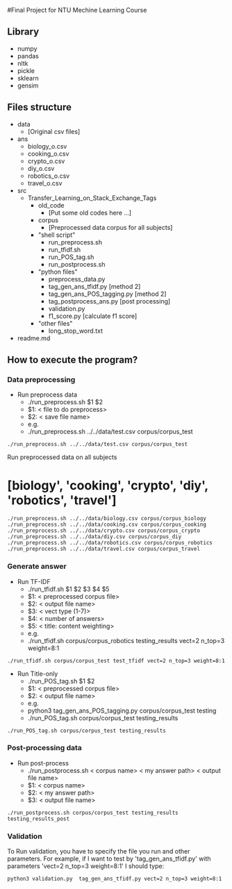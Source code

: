 #Final Project for NTU Mechine Learning Course

## Library
- numpy
- pandas
- nltk
- pickle
- sklearn
- gensim

## Files structure
- data
	- [Original csv files]
- ans
	- biology_o.csv
	- cooking_o.csv
	- crypto_o.csv
	- diy_o.csv
	- robotics_o.csv
	- travel_o.csv
- src
	- Transfer_Learning_on_Stack_Exchange_Tags
		- old_code
			- [Put some old codes here ...]
		- corpus
			- [Preprocessed data corpus for all subjects]
		- "shell script"
			- run_preprocess.sh
			- run_tfidf.sh
			- run_POS_tag.sh
			- run_postprocess.sh
		- "python files"
			- preprocess_data.py 
			- tag_gen_ans_tfidf.py [method 2]
			- tag_gen_ans_POS_tagging.py [method 2]
			- tag_postprocess_ans.py [post processing]
			- validation.py
			- f1_score.py [calculate f1 score]
		- "other files"
			- long_stop_word.txt
- readme.md

## How to execute the program?

### Data preprocessing
- Run preprocess data
	- ./run_preprocess.sh $1 $2
	- $1: < file to do preprocess\>
	- $2: < save file name\>
	- e.g.
	- ./run_preprocess.sh ../../data/test.csv corpus/corpus_test
```
./run_preprocess.sh ../../data/test.csv corpus/corpus_test
```
Run preprocessed data on all subjects
# [biology', 'cooking', 'crypto', 'diy', 'robotics', 'travel']
```
./run_preprocess.sh ../../data/biology.csv corpus/corpus_biology
./run_preprocess.sh ../../data/cooking.csv corpus/corpus_cooking
./run_preprocess.sh ../../data/crypto.csv corpus/corpus_crypto
./run_preprocess.sh ../../data/diy.csv corpus/corpus_diy
./run_preprocess.sh ../../data/robotics.csv corpus/corpus_robotics
./run_preprocess.sh ../../data/travel.csv corpus/corpus_travel
```
### Generate answer

- Run TF-IDF
	- ./run_tfidf.sh $1 $2 $3 $4 $5
	- $1: < preprocessed corpus file\>
	- $2: < output file name\>
	- $3: < vect type (1-7)\>
	- $4: < number of answers\>
	- $5: < title: content weighting\>
	- e.g.
	- ./run_tfidf.sh corpus/corpus_robotics testing_results vect=2 n_top=3 weight=8:1
```
./run_tfidf.sh corpus/corpus_test test_tfidf vect=2 n_top=3 weight=8:1
```

- Run Title-only
	- ./run_POS_tag.sh $1 $2
	- $1: < preprocessed corpus file\>
	- $2: < output file name\>
	- e.g.
	- python3 tag_gen_ans_POS_tagging.py corpus/corpus_test testing
	- ./run_POS_tag.sh corpus/corpus_test testing_results

```
./run_POS_tag.sh corpus/corpus_test testing_results
```

### Post-processing data
- Run post-process
	- ./run_postprocess.sh < corpus name\> < my answer path\> < output file name\>
	- $1: < corpus name\>
	- $2: < my answer path\>
	- $3: < output file name\>
```
./run_postprocess.sh corpus/corpus_test testing_results testing_results_post
```


### Validation
To Run validation, you have to specify the file you run and other parameters.
For example, if I want to test by 'tag_gen_ans_tfidf.py' with parameters 'vect=2 n_top=3 weight=8:1'
I should type:
```
python3 validation.py  tag_gen_ans_tfidf.py vect=2 n_top=3 weight=8:1
```


